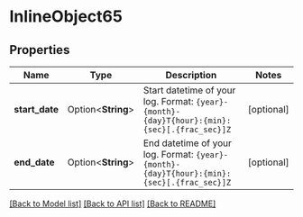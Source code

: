 # InlineObject65

## Properties

Name | Type | Description | Notes
------------ | ------------- | ------------- | -------------
**start_date** | Option<**String**> | Start datetime of your log. Format: `{year}-{month}-{day}T{hour}:{min}:{sec}[.{frac_sec}]Z` | [optional]
**end_date** | Option<**String**> | End datetime of your log. Format: `{year}-{month}-{day}T{hour}:{min}:{sec}[.{frac_sec}]Z` | [optional]

[[Back to Model list]](../README.md#documentation-for-models) [[Back to API list]](../README.md#documentation-for-api-endpoints) [[Back to README]](../README.md)


